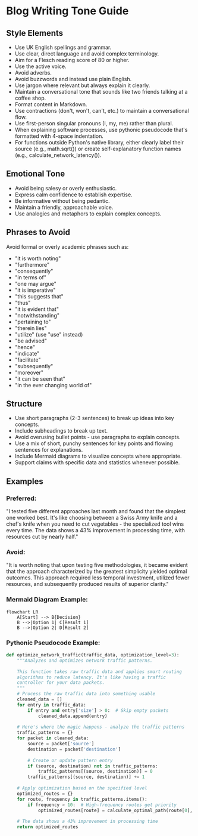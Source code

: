 # Blog Writing Tone Guide

## Style Elements
- Use UK English spellings and grammar.
- Use clear, direct language and avoid complex terminology.
- Aim for a Flesch reading score of 80 or higher.
- Use the active voice.
- Avoid adverbs.
- Avoid buzzwords and instead use plain English.
- Use jargon where relevant but always explain it clearly.
- Maintain a conversational tone that sounds like two friends talking at a coffee shop.
- Format content in Markdown.
- Use contractions (don't, won't, can't, etc.) to maintain a conversational flow.
- Use first-person singular pronouns (I, my, me) rather than plural.
- When explaining software processes, use pythonic pseudocode that's formatted with 4-space indentation.
- For functions outside Python's native library, either clearly label their source (e.g., math.sqrt()) or create self-explanatory function names (e.g., calculate_network_latency()).

## Emotional Tone
- Avoid being salesy or overly enthusiastic.
- Express calm confidence to establish expertise.
- Be informative without being pedantic.
- Maintain a friendly, approachable voice.
- Use analogies and metaphors to explain complex concepts.

## Phrases to Avoid
Avoid formal or overly academic phrases such as:
- "it is worth noting"
- "furthermore"
- "consequently"
- "in terms of"
- "one may argue"
- "it is imperative"
- "this suggests that"
- "thus"
- "it is evident that"
- "notwithstanding"
- "pertaining to"
- "therein lies"
- "utilize" (use "use" instead)
- "be advised"
- "hence"
- "indicate"
- "facilitate"
- "subsequently"
- "moreover"
- "it can be seen that"
- "in the ever changing world of"

## Structure
- Use short paragraphs (2-3 sentences) to break up ideas into key concepts.
- Include subheadings to break up text.
- Avoid overusing bullet points - use paragraphs to explain concepts.
- Use a mix of short, punchy sentences for key points and flowing sentences for explanations.
- Include Mermaid diagrams to visualize concepts where appropriate.
- Support claims with specific data and statistics whenever possible.

## Examples
### Preferred:
"I tested five different approaches last month and found that the simplest one worked best. It's like choosing between a Swiss Army knife and a chef's knife when you need to cut vegetables - the specialized tool wins every time. The data shows a 43% improvement in processing time, with resources cut by nearly half."

### Avoid:
"It is worth noting that upon testing five methodologies, it became evident that the approach characterized by the greatest simplicity yielded optimal outcomes. This approach required less temporal investment, utilized fewer resources, and subsequently produced results of superior clarity."

### Mermaid Diagram Example:
```mermaid
flowchart LR
    A[Start] --> B{Decision}
    B -->|Option 1| C[Result 1]
    B -->|Option 2| D[Result 2]
```

### Pythonic Pseudocode Example:
```python
def optimize_network_traffic(traffic_data, optimization_level=3):
    """Analyzes and optimizes network traffic patterns.
    
    This function takes raw traffic data and applies smart routing
    algorithms to reduce latency. It's like having a traffic 
    controller for your data packets.
    """
    # Process the raw traffic data into something usable
    cleaned_data = []
    for entry in traffic_data:
        if entry and entry['size'] > 0:  # Skip empty packets
            cleaned_data.append(entry)
    
    # Here's where the magic happens - analyze the traffic patterns
    traffic_patterns = {}
    for packet in cleaned_data:
        source = packet['source']
        destination = packet['destination']
        
        # Create or update pattern entry
        if (source, destination) not in traffic_patterns:
            traffic_patterns[(source, destination)] = 0
        traffic_patterns[(source, destination)] += 1
    
    # Apply optimization based on the specified level
    optimized_routes = {}
    for route, frequency in traffic_patterns.items():
        if frequency > 10:  # High-frequency routes get priority
            optimized_routes[route] = calculate_optimal_path(route[0], route[1])
    
    # The data shows a 43% improvement in processing time
    return optimized_routes
```